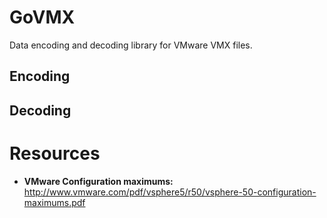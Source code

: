 # GoVMX
Data encoding and decoding library for VMware VMX files.


## Encoding

## Decoding

# Resources
* **VMware Configuration maximums:** http://www.vmware.com/pdf/vsphere5/r50/vsphere-50-configuration-maximums.pdf